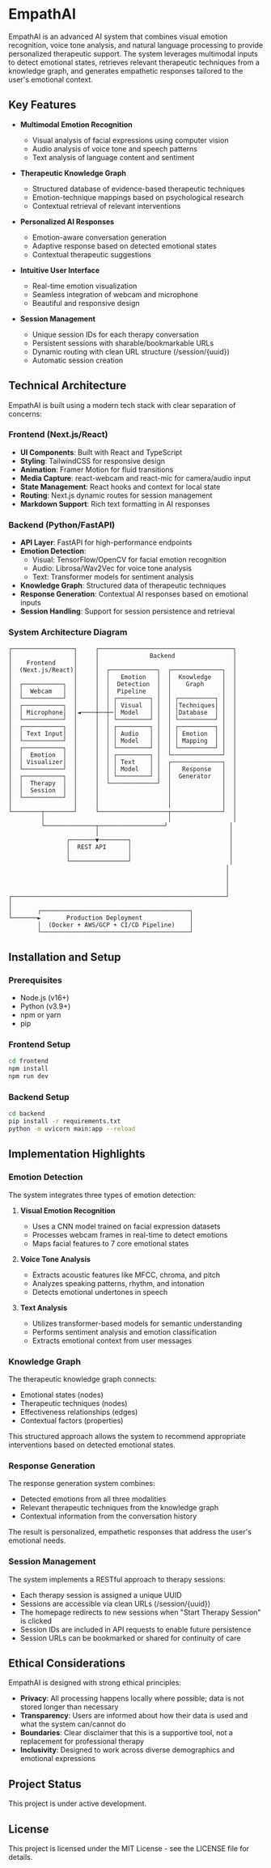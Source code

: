 # EmpathAI

EmpathAI is an advanced AI system that combines visual emotion recognition, voice tone analysis, and natural language processing to provide personalized therapeutic support. The system leverages multimodal inputs to detect emotional states, retrieves relevant therapeutic techniques from a knowledge graph, and generates empathetic responses tailored to the user's emotional context.

## Key Features

- **Multimodal Emotion Recognition**
  - Visual analysis of facial expressions using computer vision
  - Audio analysis of voice tone and speech patterns
  - Text analysis of language content and sentiment

- **Therapeutic Knowledge Graph**
  - Structured database of evidence-based therapeutic techniques
  - Emotion-technique mappings based on psychological research
  - Contextual retrieval of relevant interventions

- **Personalized AI Responses**
  - Emotion-aware conversation generation
  - Adaptive response based on detected emotional states
  - Contextual therapeutic suggestions

- **Intuitive User Interface**
  - Real-time emotion visualization
  - Seamless integration of webcam and microphone
  - Beautiful and responsive design

- **Session Management**
  - Unique session IDs for each therapy conversation
  - Persistent sessions with sharable/bookmarkable URLs
  - Dynamic routing with clean URL structure (/session/{uuid})
  - Automatic session creation

## Technical Architecture

EmpathAI is built using a modern tech stack with clear separation of concerns:

### Frontend (Next.js/React)
- **UI Components**: Built with React and TypeScript
- **Styling**: TailwindCSS for responsive design
- **Animation**: Framer Motion for fluid transitions
- **Media Capture**: react-webcam and react-mic for camera/audio input
- **State Management**: React hooks and context for local state
- **Routing**: Next.js dynamic routes for session management
- **Markdown Support**: Rich text formatting in AI responses

### Backend (Python/FastAPI)
- **API Layer**: FastAPI for high-performance endpoints
- **Emotion Detection**:
  - Visual: TensorFlow/OpenCV for facial emotion recognition
  - Audio: Librosa/Wav2Vec for voice tone analysis
  - Text: Transformer models for sentiment analysis
- **Knowledge Graph**: Structured data of therapeutic techniques
- **Response Generation**: Contextual AI responses based on emotional inputs
- **Session Handling**: Support for session persistence and retrieval

### System Architecture Diagram

```
┌─────────────────┐     ┌─────────────────────────────────────┐
│                 │     │              Backend                │
│    Frontend     │     │                                     │
│  (Next.js/React)│     │  ┌─────────────┐  ┌──────────────┐  │
│                 │     │  │   Emotion   │  │  Knowledge   │  │
│  ┌───────────┐  │     │  │  Detection  │  │    Graph     │  │
│  │  Webcam   │  │     │  │  Pipeline   │  │              │  │
│  └───────────┘  │     │  │ ┌─────────┐ │  │ ┌──────────┐ │  │
│  ┌───────────┐  │     │  │ │ Visual  │ │  │ │Techniques│ │  │
│  │ Microphone│  │◄────┼──┼─│ Model   │ │  │ │Database  │ │  │
│  └───────────┘  │     │  │ └─────────┘ │  │ └──────────┘ │  │
│  ┌───────────┐  │     │  │ ┌─────────┐ │  │ ┌──────────┐ │  │
│  │ Text Input│  │     │  │ │ Audio   │ │  │ │ Emotion  │ │  │
│  └───────────┘  │     │  │ │ Model   │ │  │ │ Mapping  │ │  │
│  ┌───────────┐  │     │  │ └─────────┘ │  │ └──────────┘ │  │
│  │  Emotion  │  │     │  │ ┌─────────┐ │  └──────────────┘  │
│  │ Visualizer│  │     │  │ │ Text    │ │  ┌──────────────┐  │
│  └───────────┘  │     │  │ │ Model   │ │  │   Response   │  │
│  ┌───────────┐  │     │  │ └─────────┘ │  │  Generator   │  │
│  │  Therapy  │  │     │  └─────────────┘  │              │  │
│  │  Session  │  │     │                   │              │  │
│  └───────────┘  │     │                   │              │  │
│                 │     │                   │              │  │
└────────┬────────┘     └───────────────────┬──────────────┘  │
         │                                  │                 │
         └──────────────┬──────────────────┘                 │
                        │                                    │
                ┌───────▼────────┐                           │
                │  REST API      │                           │
                │                │                           │
                └────────────────┘                           │
                                                            │
                                                            │
                                                            │
                                                            │
┌───────────────────────────────────────────────────────────┘
│
│       ┌─────────────────────────────────────────┐
└───────►       Production Deployment             │
        │  (Docker + AWS/GCP + CI/CD Pipeline)    │
        └─────────────────────────────────────────┘
```

## Installation and Setup

### Prerequisites
- Node.js (v16+)
- Python (v3.9+)
- npm or yarn
- pip

### Frontend Setup
```bash
cd frontend
npm install
npm run dev
```

### Backend Setup
```bash
cd backend
pip install -r requirements.txt
python -m uvicorn main:app --reload
```

## Implementation Highlights

### Emotion Detection

The system integrates three types of emotion detection:

1. **Visual Emotion Recognition**
   - Uses a CNN model trained on facial expression datasets
   - Processes webcam frames in real-time to detect emotions
   - Maps facial features to 7 core emotional states

2. **Voice Tone Analysis**
   - Extracts acoustic features like MFCC, chroma, and pitch
   - Analyzes speaking patterns, rhythm, and intonation
   - Detects emotional undertones in speech

3. **Text Analysis**
   - Utilizes transformer-based models for semantic understanding
   - Performs sentiment analysis and emotion classification
   - Extracts emotional context from user messages

### Knowledge Graph

The therapeutic knowledge graph connects:
- Emotional states (nodes)
- Therapeutic techniques (nodes)
- Effectiveness relationships (edges)
- Contextual factors (properties)

This structured approach allows the system to recommend appropriate interventions based on detected emotional states.

### Response Generation

The response generation system combines:
- Detected emotions from all three modalities
- Relevant therapeutic techniques from the knowledge graph
- Contextual information from the conversation history

The result is personalized, empathetic responses that address the user's emotional needs.

### Session Management

The system implements a RESTful approach to therapy sessions:
- Each therapy session is assigned a unique UUID
- Sessions are accessible via clean URLs (/session/{uuid})
- The homepage redirects to new sessions when "Start Therapy Session" is clicked
- Session IDs are included in API requests to enable future persistence
- Session URLs can be bookmarked or shared for continuity of care

## Ethical Considerations

EmpathAI is designed with strong ethical principles:

- **Privacy**: All processing happens locally where possible; data is not stored longer than necessary
- **Transparency**: Users are informed about how their data is used and what the system can/cannot do
- **Boundaries**: Clear disclaimer that this is a supportive tool, not a replacement for professional therapy
- **Inclusivity**: Designed to work across diverse demographics and emotional expressions

## Project Status

This project is under active development.

## License

This project is licensed under the MIT License - see the LICENSE file for details.